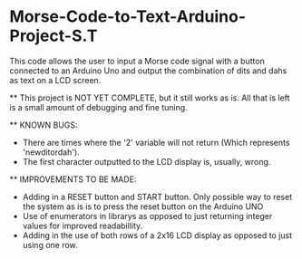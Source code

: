 # Morse-Code-to-Text-Arduino-Project-S.T
This code allows the user to input a Morse code signal with a 
button connected to an Arduino Uno and output the combination 
of dits and dahs as text on a LCD screen.

** This project is NOT YET COMPLETE, but it still works as is.
All that is left is a small amount of debugging and fine tuning.

** KNOWN BUGS: 
- There are times where the '2' variable will not return (Which represents 'newditordah').
- The first character outputted to the LCD display is, usually, wrong.


** IMPROVEMENTS TO BE MADE:
- Adding in a RESET button and START button. Only possible way to
reset the system as is is to press the reset button on the Arduino UNO
- Use of enumerators in librarys as opposed to just returning integer values
for improved readabillity.
- Adding in the use of both rows of a 2x16 LCD display as opposed to just 
using one row.

